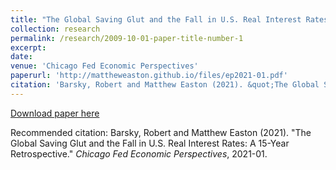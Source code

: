 ```yaml
---
title: "The Global Saving Glut and the Fall in U.S. Real Interest Rates: A 15-Year Retrospective"
collection: research
permalink: /research/2009-10-01-paper-title-number-1
excerpt: 
date:
venue: 'Chicago Fed Economic Perspectives'
paperurl: 'http://mattheweaston.github.io/files/ep2021-01.pdf'
citation: 'Barsky, Robert and Matthew Easton (2021). &quot;The Global Saving Glut and the Fall in U.S. Real Interest Rates: A 15-Year Retrospective.&quot; <i>Chicago Fed Economic Perspectives</i>, 2021-01.'
---
```


[Download paper here](http://mattheweaston.github.io/files/ep2021-01.pdf)

Recommended citation: Barsky, Robert and Matthew Easton (2021). &quot;The Global Saving Glut and the Fall in U.S. Real Interest Rates: A 15-Year Retrospective.&quot; <i>Chicago Fed Economic Perspectives</i>, 2021-01.